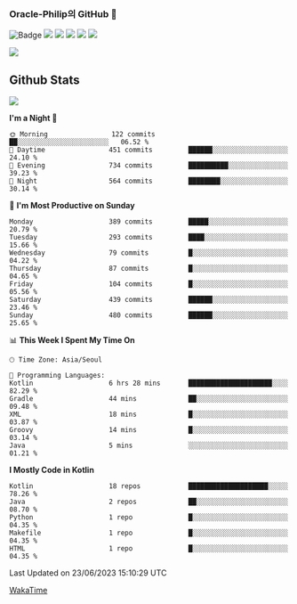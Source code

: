 ### Oracle-Philip의 GitHub 👋

![Badge](http://img.shields.io/badge/-Java-black?style=flat-square)
<img src="https://img.shields.io/badge/ -Kotlin-black?style=flat-square&logo=Kotlin&logoColor=#7F52FF"/></a>
<img src="https://img.shields.io/badge/ -Dart-black?style=flat-square&logo=Dart&logoColor=#0175C2"/></a>
<img src="https://img.shields.io/badge/ -Android-black?style=flat-square&logo=Android&logoColor=#3DDC84"/></a>
<img src="https://img.shields.io/badge/ -Flutter-black?style=flat-square&logo=Flutter&logoColor=#02569B"/></a>
<img src="https://img.shields.io/badge/ -Firebase-black?style=flat-square&logo=Firebase&logoColor=#FFCA28"/></a>

<img src="https://img.shields.io/badge/ -BLE-black?style=flat-square&logo=Bluetooth&logoColor=#0082FC"/></a>

<!--
<img src="https://img.shields.io/badge/ -STM32F103-black?style=flat-square&logo=STMicroelectronics&logoColor=#03234B"/></a>
<img src="https://img.shields.io/badge/ -Qt-black?style=flat-square&logo=Qt&logoColor=#41CD52"/></a>
-->

<!--
![Badge](http://img.shields.io/badge/-Java-black?style=flat-square)
![Badge](http://img.shields.io/badge/-Koltin-black?style=flat-square)
![Badge](http://img.shields.io/badge/-Dart-black?style=flat-square)
![Badge](http://img.shields.io/badge/-Android-black?style=flat-square)
![Badge](http://img.shields.io/badge/-Flutter-black?style=flat-square)
![Badge](http://img.shields.io/badge/-Firebase-black?style=flat-square)
-->

## Github Stats  
<div align="left"><img src="https://github-readme-stats.vercel.app/api?username=Oracle-Philip&show_icons=true&count_private=true&hide_border=true" align="center" /></div>


<!--START_SECTION:waka-->
**I'm a Night 🦉** 

```text
🌞 Morning                122 commits         ██░░░░░░░░░░░░░░░░░░░░░░░   06.52 % 
🌆 Daytime                451 commits         ██████░░░░░░░░░░░░░░░░░░░   24.10 % 
🌃 Evening                734 commits         ██████████░░░░░░░░░░░░░░░   39.23 % 
🌙 Night                  564 commits         ████████░░░░░░░░░░░░░░░░░   30.14 % 
```
📅 **I'm Most Productive on Sunday** 

```text
Monday                   389 commits         █████░░░░░░░░░░░░░░░░░░░░   20.79 % 
Tuesday                  293 commits         ████░░░░░░░░░░░░░░░░░░░░░   15.66 % 
Wednesday                79 commits          █░░░░░░░░░░░░░░░░░░░░░░░░   04.22 % 
Thursday                 87 commits          █░░░░░░░░░░░░░░░░░░░░░░░░   04.65 % 
Friday                   104 commits         █░░░░░░░░░░░░░░░░░░░░░░░░   05.56 % 
Saturday                 439 commits         ██████░░░░░░░░░░░░░░░░░░░   23.46 % 
Sunday                   480 commits         ██████░░░░░░░░░░░░░░░░░░░   25.65 % 
```


📊 **This Week I Spent My Time On** 

```text
🕑︎ Time Zone: Asia/Seoul

💬 Programming Languages: 
Kotlin                   6 hrs 28 mins       █████████████████████░░░░   82.29 % 
Gradle                   44 mins             ██░░░░░░░░░░░░░░░░░░░░░░░   09.48 % 
XML                      18 mins             █░░░░░░░░░░░░░░░░░░░░░░░░   03.87 % 
Groovy                   14 mins             █░░░░░░░░░░░░░░░░░░░░░░░░   03.14 % 
Java                     5 mins              ░░░░░░░░░░░░░░░░░░░░░░░░░   01.21 % 
```

**I Mostly Code in Kotlin** 

```text
Kotlin                   18 repos            ████████████████████░░░░░   78.26 % 
Java                     2 repos             ██░░░░░░░░░░░░░░░░░░░░░░░   08.70 % 
Python                   1 repo              █░░░░░░░░░░░░░░░░░░░░░░░░   04.35 % 
Makefile                 1 repo              █░░░░░░░░░░░░░░░░░░░░░░░░   04.35 % 
HTML                     1 repo              █░░░░░░░░░░░░░░░░░░░░░░░░   04.35 % 
```




 Last Updated on 23/06/2023 15:10:29 UTC
<!--END_SECTION:waka-->


<!--
**Oracle-Philip/Oracle-Philip** is a ✨ _special_ ✨ repository because its `README.md` (this file) appears on your GitHub profile.

Here are some ideas to get you started:

- 🔭 I’m currently working on ...
- 🌱 I’m currently learning ...
- 👯 I’m looking to collaborate on ...
- 🤔 I’m looking for help with ...
- 💬 Ask me about ...
- 📫 How to reach me: ...
- 😄 Pronouns: ...
- ⚡ Fun fact: ...
-->


[WakaTime](https://wakatime.com/dashboard)
